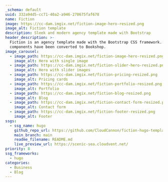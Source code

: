 ```yaml
---
_schema: default
uuid: 332a94d5-cc71-40a2-a946-270675faf678
name: Fiction
image: https://cc-dam.imgix.net/fiction-image-hero-resized.png
image_alt: Fiction template
description: Sleek and modern agency template made with Bootstrap
header_description: >-
  Fiction is an agency template made with the Bootstrap CSS framework. The
  components have been converted to Bookshop.
image_carousel:
  - image_path: https://cc-dam.imgix.net/fiction-image-hero-resized.png
    image_alt: Hero with single image
  - image_path: https://cc-dam.imgix.net/fiction-slider-hero-resized.png
    image_alt: Hero with slider images
  - image_path: https://cc-dam.imgix.net/fiction-pricing-resized.png
    image_alt: Pricing cards
  - image_path: https://cc-dam.imgix.net/fiction-portfolio-resized.png
    image_alt: Portfolio
  - image_path: https://cc-dam.imgix.net/fiction-blog-resized.png
    image_alt: Blog
  - image_path: https://cc-dam.imgix.net/fiction-contact-form-resized.png
    image_alt: Contact form
  - image_path: https://cc-dam.imgix.net/fiction-footer-resized.png
    image_alt: Footer
ssgs:
  - ssg_name: hugo
    github_repo_url: https://github.com/CloudCannon/fiction-hugo-template
    main_branch: main
    readme_filename: README.md
    live_preview_url: https://scenic-sea.cloudvent.net/
priority: 8
ssg_frameworks:
  - hugo
categories:
  - Business
  - Blog
---
```

